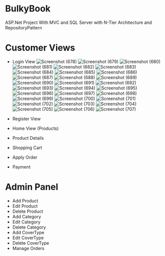 # BulkyBook

ASP.Net Project With MVC and SQL Server with N-Tier Architecture and RepositoryPattern

# Customer Views
-  Login View 
![Screenshot (678)](https://user-images.githubusercontent.com/75587814/232145244-4fb49d2e-4cdb-4d73-9f4e-6995e66fa76d.png)
![Screenshot (679)](https://user-images.githubusercontent.com/75587814/232145253-7a905b21-b6b0-43dc-85e3-5ba08dccc341.png)
![Screenshot (680)](https://user-images.githubusercontent.com/75587814/232145266-a9c5743f-f4ed-4ac4-a9da-48dc3668ce57.png)
![Screenshot (681)](https://user-images.githubusercontent.com/75587814/232145271-6ab10475-66bb-4717-8628-7b27d184da68.png)
![Screenshot (682)](https://user-images.githubusercontent.com/75587814/232145285-15f20353-83e4-4b9d-b79b-f747c1f05c26.png)
![Screenshot (683)](https://user-images.githubusercontent.com/75587814/232145289-62888c79-46fd-436f-9f5f-f3e3207513e7.png)
![Screenshot (684)](https://user-images.githubusercontent.com/75587814/232145294-ff06102f-4044-490e-80c1-e0f7408a29c8.png)
![Screenshot (685)](https://user-images.githubusercontent.com/75587814/232145303-6b8eed88-02f5-48a0-a44d-e6c73d884788.png)
![Screenshot (686)](https://user-images.githubusercontent.com/75587814/232145305-657b159f-72ab-4742-aff7-7e32f466157b.png)
![Screenshot (687)](https://user-images.githubusercontent.com/75587814/232145310-a4d00539-17ba-41eb-b57c-1fbe9df83e0d.png)
![Screenshot (688)](https://user-images.githubusercontent.com/75587814/232145312-a41ab492-eb8f-40d3-9c6e-5bfd6e6b6f0c.png)
![Screenshot (689)](https://user-images.githubusercontent.com/75587814/232145316-aa0e143b-91c2-4fde-915e-428478e90d5e.png)
![Screenshot (690)](https://user-images.githubusercontent.com/75587814/232145322-50225295-3c37-4d04-9f95-5f2e11a1a0af.png)
![Screenshot (691)](https://user-images.githubusercontent.com/75587814/232145328-78d412e3-51e8-439e-9c88-f04f59e86f6f.png)
![Screenshot (692)](https://user-images.githubusercontent.com/75587814/232145333-dc17cfe4-1d46-4554-b380-2ef85839b54c.png)
![Screenshot (693)](https://user-images.githubusercontent.com/75587814/232145337-0764e29e-3e27-4a25-a708-82a071979f98.png)
![Screenshot (694)](https://user-images.githubusercontent.com/75587814/232145339-7caa139f-a827-43e4-a004-9e79e3e8b2c8.png)
![Screenshot (695)](https://user-images.githubusercontent.com/75587814/232145343-8d87ea99-14ce-4cc4-bb6e-e680465d48b9.png)
![Screenshot (696)](https://user-images.githubusercontent.com/75587814/232145346-4d5b4da2-d960-4e7b-ad82-51550354f55e.png)
![Screenshot (697)](https://user-images.githubusercontent.com/75587814/232145350-dce259ad-9227-413a-9ffb-12dc10e3ad4b.png)
![Screenshot (698)](https://user-images.githubusercontent.com/75587814/232145354-707e1b17-10c0-4187-ba93-f67b8ba2a837.png)
![Screenshot (699)](https://user-images.githubusercontent.com/75587814/232145359-7cc3c53c-6c79-4d32-84f8-d57b57d152b2.png)
![Screenshot (700)](https://user-images.githubusercontent.com/75587814/232145364-1ffc9732-e604-432f-b745-5ff037fe8da8.png)
![Screenshot (701)](https://user-images.githubusercontent.com/75587814/232145366-bab47256-5b5c-4065-bae1-2106d752e28e.png)
![Screenshot (702)](https://user-images.githubusercontent.com/75587814/232145373-70235800-c31c-474f-8d90-86ebcdad678b.png)
![Screenshot (703)](https://user-images.githubusercontent.com/75587814/232145377-0e05bced-1efd-4227-b4dd-b0073580b221.png)
![Screenshot (704)](https://user-images.githubusercontent.com/75587814/232145380-4755b8d5-0aa3-49dd-ae3f-a9b03b45204e.png)
![Screenshot (705)](https://user-images.githubusercontent.com/75587814/232145384-c4d63ffa-4dcb-455f-9569-a95839714197.png)
![Screenshot (706)](https://user-images.githubusercontent.com/75587814/232145391-0091e988-457f-42ef-9920-b363f9c5f6f3.png)
![Screenshot (707)](https://user-images.githubusercontent.com/75587814/232145393-7ecf90d9-a620-49ee-bcb9-ff5b5ee37875.png)

- Register View 
- Home View (Products)
- Product Details 
- Shopping Cart 
- Apply Order 
- Payment 

# Admin Panel 
- Add Product 
- Edit Product
- Delete Product 
- Add Category 
- Edit Category
- Delete Category
- Add CoverType 
- Edit CoverType 
- Delete CoverType 
- Manage Orders 


 

